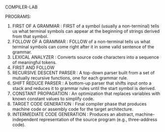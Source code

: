 COMPILER-LAB

PROGRAMS:
1. FIRST OF A GRAMMAR : FIRST of a symbol (usually a non-terminal) tells us what terminal symbols can appear at the beginning of strings derived from that symbol.
2. FOLLOW OF A GRAMMAR : FOLLOW of a non-terminal tells us what terminal symbols can come right after it in some valid sentence of the grammar.
3. LEXICAL ANALYZER  : Converts source code characters into a sequence of meaningful tokens.
4. FIRST AND FOLLOW
5. RECURSIVE DESCENT PARSER :  A top-down parser built from a set of mutually recursive functions, one for each grammar rule.
6. SHIFT REDUCE PARSER : A bottom-up parser that shifts input onto a stack and reduces it to grammar rules until the start symbol is derived.
7. CONSTANT PROPAGATION : An optimization that replaces variables with known constant values to simplify code.
8. TARGET CODE GENERATION : Final compiler phase that produces machine code or assembly code for the target architecture.
9. INTERMEDIATE CODE GENERATION : Produces an abstract, machine-independent representation of the source program (e.g., three-address code).


